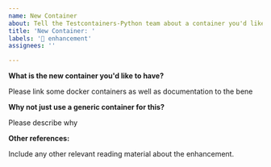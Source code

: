 ```yaml
---
name: New Container
about: Tell the Testcontainers-Python team about a container you'd like to have support for.
title: 'New Container: '
labels: '🚀 enhancement'
assignees: ''

---
```


<!-- feel free to remove any irrelevant section(s) below -->

**What is the new container you'd like to have?**

Please link some docker containers as well as documentation to the bene

**Why not just use a generic container for this?**

Please describe why

**Other references:**

Include any other relevant reading material about the enhancement.

